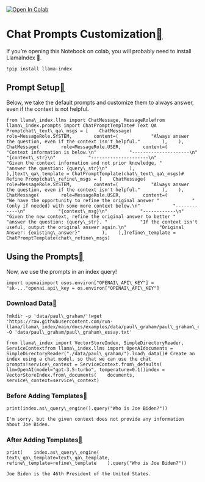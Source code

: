 [![Open In Colab](https://colab.research.google.com/assets/colab-badge.svg)](https://colab.research.google.com/github/jerryjliu/llama_index/blob/main/docs/examples/customization/prompts/chat_prompts.ipynb)

Chat Prompts Customization[](#chat-prompts-customization "Permalink to this heading")
======================================================================================

If you’re opening this Notebook on colab, you will probably need to install LlamaIndex 🦙.


```
!pip install llama-index
```
Prompt Setup[](#prompt-setup "Permalink to this heading")
----------------------------------------------------------

Below, we take the default prompts and customize them to always answer, even if the context is not helpful.


```
from llama\_index.llms import ChatMessage, MessageRolefrom llama\_index.prompts import ChatPromptTemplate# Text QA Promptchat\_text\_qa\_msgs = [    ChatMessage(        role=MessageRole.SYSTEM,        content=(            "Always answer the question, even if the context isn't helpful."        ),    ),    ChatMessage(        role=MessageRole.USER,        content=(            "Context information is below.\n"            "---------------------\n"            "{context\_str}\n"            "---------------------\n"            "Given the context information and not prior knowledge, "            "answer the question: {query\_str}\n"        ),    ),]text\_qa\_template = ChatPromptTemplate(chat\_text\_qa\_msgs)# Refine Promptchat\_refine\_msgs = [    ChatMessage(        role=MessageRole.SYSTEM,        content=(            "Always answer the question, even if the context isn't helpful."        ),    ),    ChatMessage(        role=MessageRole.USER,        content=(            "We have the opportunity to refine the original answer "            "(only if needed) with some more context below.\n"            "------------\n"            "{context\_msg}\n"            "------------\n"            "Given the new context, refine the original answer to better "            "answer the question: {query\_str}. "            "If the context isn't useful, output the original answer again.\n"            "Original Answer: {existing\_answer}"        ),    ),]refine\_template = ChatPromptTemplate(chat\_refine\_msgs)
```
Using the Prompts[](#using-the-prompts "Permalink to this heading")
--------------------------------------------------------------------

Now, we use the prompts in an index query!


```
import openaiimport osos.environ["OPENAI\_API\_KEY"] = "sk-..."openai.api\_key = os.environ["OPENAI\_API\_KEY"]
```
### Download Data[](#download-data "Permalink to this heading")


```
!mkdir -p 'data/paul\_graham/'!wget 'https://raw.githubusercontent.com/run-llama/llama\_index/main/docs/examples/data/paul\_graham/paul\_graham\_essay.txt' -O 'data/paul\_graham/paul\_graham\_essay.txt'
```

```
from llama\_index import VectorStoreIndex, SimpleDirectoryReader, ServiceContextfrom llama\_index.llms import OpenAIdocuments = SimpleDirectoryReader("./data/paul\_graham/").load\_data()# Create an index using a chat model, so that we can use the chat prompts!service\_context = ServiceContext.from\_defaults(    llm=OpenAI(model="gpt-3.5-turbo", temperature=0.1))index = VectorStoreIndex.from\_documents(    documents, service\_context=service\_context)
```
### Before Adding Templates[](#before-adding-templates "Permalink to this heading")


```
print(index.as\_query\_engine().query("Who is Joe Biden?"))
```

```
I'm sorry, but the given context does not provide any information about Joe Biden.
```
### After Adding Templates[](#after-adding-templates "Permalink to this heading")


```
print(    index.as\_query\_engine(        text\_qa\_template=text\_qa\_template, refine\_template=refine\_template    ).query("Who is Joe Biden?"))
```

```
Joe Biden is the 46th President of the United States.
```
